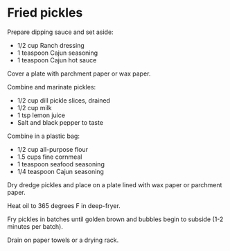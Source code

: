 Fried pickles
=============

Prepare dipping sauce and set aside:

- 1/2 cup Ranch dressing
- 1 teaspoon Cajun seasoning
- 1 teaspoon Cajun hot sauce

Cover a plate with parchment paper or wax paper.

Combine and marinate pickles:

- 1/2 cup dill pickle slices, drained
- 1/2 cup milk
- 1 tsp lemon juice
- Salt and black pepper to taste

Combine in a plastic bag:

- 1/2 cup all-purpose flour
- 1.5 cups fine cornmeal
- 1 teaspoon seafood seasoning
- 1/4 teaspoon Cajun seasoning

Dry dredge pickles and place on a plate lined with wax paper or parchment paper.

Heat oil to 365 degrees F in deep-fryer.

Fry pickles in batches until golden brown and bubbles begin to subside (1-2 minutes per batch).

Drain on paper towels or a drying rack.

